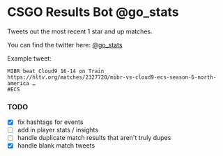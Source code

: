 # CSGO Results Bot @go_stats
Tweets out the most recent 1 star and up matches.

You can find the twitter here: [@go_stats](https://twitter.com/go_stats)

Example tweet:

```
MIBR beat Cloud9 16-14 on Train
https://hltv.org/matches/2327720/mibr-vs-cloud9-ecs-season-6-north-america …
#ECS
```


### TODO
- [x] fix hashtags for events
- [ ] add in player stats / insights
- [ ] handle duplicate match results that aren't truly dupes
- [x] handle blank match tweets
